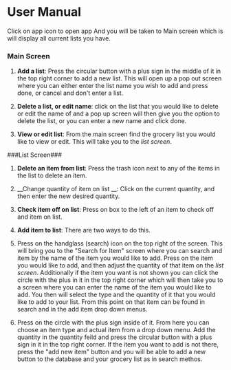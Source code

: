 User Manual
===========
Click on app icon to open app And you will be taken to Main screen which is will display all current lists you have.

### Main Screen ###
1. __Add a list__: Press the circular button with a plus sign in the middle of it in the top right corner to add a new list. This will open up a pop out screen where you can either enter the list name you wish to add and press done, or cancel and don't enter a list.

2. __Delete a list, or edit name__: click on the list that you would like to delete or edit the name of and a pop up screen will then give you the option to delete the list, or you can enter a new name and click done. 

3. __View or edit list__: From the main screen find the grocery list you would like to view or edit. This will take you to the  _list screen_.

###List Screen###
1. __Delete an item from list__: Press the trash icon next to any of the items in the list to delete an item.

2. __Change quantity of item on list __: Click on the current quantity, and then enter the new desired quantity.

3. __Check item off on list__: Press on box to the left of an item to check off and item on list.

4. __Add item to list__: There are two ways to do this.
 1. Press on the handglass (search) icon on the top right of the screen. This will bring you to the "Search for Item" screen where you can search and item by the name of the item you would like to add. Press on the item you would like to add, and then adjust the quantity of that item on the _list screen_. Additionally if the item you want is not shown you can click the circle with the plus in it in the top right corner which will then take you to a screen where you can enter the name of the item you would like to add. You then will select the type and the quantity of it that you would like to add to your list. From this point on that item can be found in search and in the add item drop down menus.
 2. Press on the circle with the plus sign inside of it. From here you can choose an item type and actual item from a drop down menu. Add the quantity in the quantity feild and press the circular button with a plus sign in it in the top right corner. If the item you want to add is not there, press the "add new item" button and you will be able to add a new button to the database and your grocery list as in search methos.
